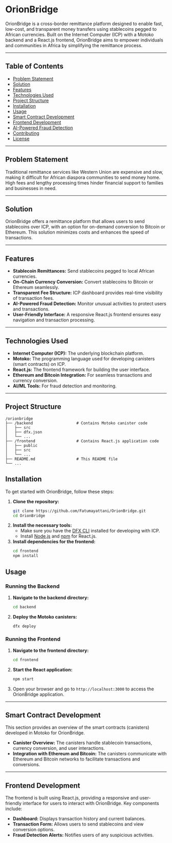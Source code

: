 # OrionBridge

OrionBridge is a cross-border remittance platform designed to enable fast, low-cost, and transparent money transfers using stablecoins pegged to African currencies. Built on the Internet Computer (ICP) with a Motoko backend and a React.js frontend, OrionBridge aims to empower individuals and communities in Africa by simplifying the remittance process.

---

## Table of Contents

- [Problem Statement](#problem-statement)
- [Solution](#solution)
- [Features](#features)
- [Technologies Used](#technologies-used)
- [Project Structure](#project-structure)
- [Installation](#installation)
- [Usage](#usage)
- [Smart Contract Development](#smart-contract-development)
- [Frontend Development](#frontend-development)
- [AI-Powered Fraud Detection](#ai-powered-fraud-detection)
- [Contributing](#contributing)
- [License](#license)

----

## Problem Statement

Traditional remittance services like Western Union are expensive and slow, making it difficult for African diaspora communities to send money home. High fees and lengthy processing times hinder financial support to families and businesses in need.

---

## Solution

OrionBridge offers a remittance platform that allows users to send stablecoins over ICP, with an option for on-demand conversion to Bitcoin or Ethereum. This solution minimizes costs and enhances the speed of transactions.

---

## Features

- **Stablecoin Remittances:** Send stablecoins pegged to local African currencies.
- **On-Chain Currency Conversion:** Convert stablecoins to Bitcoin or Ethereum seamlessly.
- **Transparent Fee Structure:** ICP dashboard provides real-time visibility of transaction fees.
- **AI-Powered Fraud Detection:** Monitor unusual activities to protect users and transactions.
- **User-Friendly Interface:** A responsive React.js frontend ensures easy navigation and transaction processing.

---

## Technologies Used
- **Internet Computer (ICP):** The underlying blockchain platform.
- **Motoko:** The programming language used for developing canisters (smart contracts) on ICP.
- **React.js:** The frontend framework for building the user interface.
- **Ethereum and Bitcoin Integration:** For seamless transactions and currency conversion.
- **AI/ML Tools:** For fraud detection and monitoring.

---

## Project Structure
```
/orionbridge
├── /backend                   # Contains Motoko canister code
│   ├── src
│   ├── dfx.json
│   └── ...
├── /frontend                  # Contains React.js application code
│   ├── public
│   ├── src
│   └── ...
├── README.md                  # This README file
└── ...
```

## Installation
To get started with OrionBridge, follow these steps:

1. **Clone the repository:**
   ```bash
   git clone https://github.com/Fatumayattani/OrionBridge.git
   cd OrionBridge
   ```
2. **Install the necessary tools:**
   - Make sure you have the [DFX CLI](https://internetcomputer.org/docs/developers-guide/install-dfx) installed for developing with ICP.
   - Install [Node.js](https://nodejs.org/) and [npm](https://www.npmjs.com/get-npm) for React.js.
3. **Install dependencies for the frontend:**
   ```bash
   cd frontend
   npm install
   ```    

 ## Usage

### Running the Backend
1. **Navigate to the backend directory:**
   ```bash
   cd backend
   ```
2. **Deploy the Motoko canisters:**
   ```bash
   dfx deploy
   ```   
### Running the Frontend

1. **Navigate to the frontend directory:**
   ```bash
   cd frontend
   ```   
2. **Start the React application:**
   ```bash
   npm start
   ```   
3. Open your browser and go to `http://localhost:3000` to access the OrionBridge application. 

---

## Smart Contract Development

This section provides an overview of the smart contracts (canisters) developed in Motoko for OrionBridge.

- **Canister Overview:** The canisters handle stablecoin transactions, currency conversion, and user interactions.
- **Integration with Ethereum and Bitcoin:** The canisters communicate with Ethereum and Bitcoin networks to facilitate transactions and conversions.  

---

## Frontend Development
The frontend is built using React.js, providing a responsive and user-friendly interface for users to interact with OrionBridge. Key components include:
- **Dashboard:** Displays transaction history and current balances.
- **Transaction Form:** Allows users to send stablecoins and view conversion options.
- **Fraud Detection Alerts:** Notifies users of any suspicious activities.